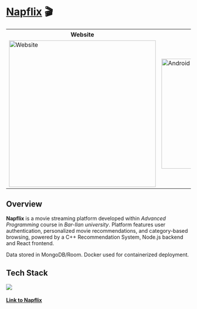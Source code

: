 # [Napflix](http://34.132.58.129:19844/) 🎬

<table>
  <tr>
    <th>Website</th>
    <th>Android App</th>
  </tr>
  <tr>
    <td>
      <img src="preview-images/website-preview.gif" alt="Website" width="400"/>
    </td>
    <td>
      <img src="preview-images/android-app-preview.png" alt="Android App" height="300"/>
    </td>
  </tr>
</table>

## Overview
**Napflix** is a movie streaming platform developed within *Advanced Programming* course in *Bar-Ilan university*. Platform features user authentication, personalized movie recommendations, and category-based browsing, powered by a C++ Recommendation System, Node.js backend and React frontend.

Data stored in MongoDB/Room. Docker used for containerized deployment.

## Tech Stack
[![](https://skillicons.dev/icons?i=react,androidstudio,nodejs,cpp,java)]()


#### [Link to Napflix](http://34.132.58.129:19844/)
